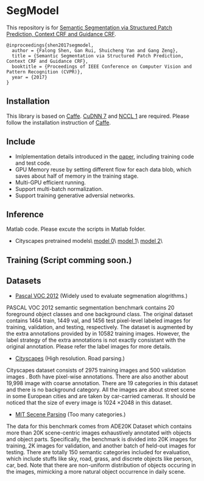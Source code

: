 SegModel
=====


This repository is for [Semantic Segmentation via Structured Patch Prediction, Context CRF and Guidance CRF](http://openaccess.thecvf.com/content_cvpr_2017/papers/Shen_Semantic_Segmentation_via_CVPR_2017_paper.pdf).

    @inproceedings{shen2017segmodel,
      author = {Falong Shen, Gan Rui, Shuicheng Yan and Gang Zeng},
      title = {Semantic Segmentation via Structured Patch Prediction, Context CRF and Guidance CRF},
      booktitle = {Proceedings of IEEE Conference on Computer Vision and Pattern Recognition (CVPR)},
      year = {2017}
    }

Installation
----
This library is based on [Caffe](https://github.com/BVLC/caffe). [CuDNN 7](https://developer.nvidia.com/cudnn) and [NCCL 1](https://github.com/NVIDIA/nccl) are required. Please follow
the installation instruction of [Caffe](https://github.com/BVLC/caffe).


Include
----
* Imlplementation details introduced in the [paper](http://openaccess.thecvf.com/content_cvpr_2017/papers/Shen_Semantic_Segmentation_via_CVPR_2017_paper.pdf), 
including training code and test code.
* GPU Memory reuse by setting different flow for each data blob, which saves about half of memory in the training stage.
* Multi-GPU efficient running.
* Support multi-batch normalization.
* Support training generative adversial networks.

Inference
----
Matlab code. Please excute the scripts in Matlab folder.

* Cityscapes pretrained models\\
    [model 0](http://host.robots.ox.ac.uk/pascal/VOC/)\\
    [model 1](http://host.robots.ox.ac.uk/pascal/VOC/)\\
    [model 2](http://host.robots.ox.ac.uk/pascal/VOC/)\\

Training (Script comming soon.)
----

Datasets
---- 
* [Pascal VOC 2012](http://host.robots.ox.ac.uk/pascal/VOC/) (Widely used to evaluate segmenation alogrithms.)

PASCAL VOC 2012 semantic segmentation benchmark contains 20 foreground object classes and one background class.
The original dataset contains 1464 train, 1449 val, and 1456 test pixel-level labeled images for training, validation, and testing, respectively. 
The dataset is augmented by the extra annotations provided by  in 10582 training images. However, the label strategy of the extra annotations is not exactly consistant 
with the original annotation. Please refer the label images for more details.

* [Cityscapes](https://www.cityscapes-dataset.com/) (High resolution. Road parsing.)

Cityscapes dataset consists of 2975 training images and 500 validation images . Both have pixel-wise annotations. There are also another about 19,998 image with
coarse annotation. There are 19 categories in this dataset and there is no background category. All the images are about street scene in some European cities and are taken by
car-carried cameras. It should be noticed that the size of every image is 1024 ×2048 in this dataset.

* [MIT Secene Parsing](http://sceneparsing.csail.mit.edu/) (Too many categories.)

The data for this benchmark comes from ADE20K Dataset which contains more than 20K scene-centric images exhaustively annotated with objects and object parts. Specifically, the benchmark is divided into 20K images for training, 2K images for validation, and another batch of held-out images for testing. There are totally 150 semantic categories included for evaluation, which include stuffs like sky, road, grass, and discrete objects like person, car, bed. Note that there are non-uniform distribution of objects occuring in the images, mimicking a more natural object occurrence in daily scene.

